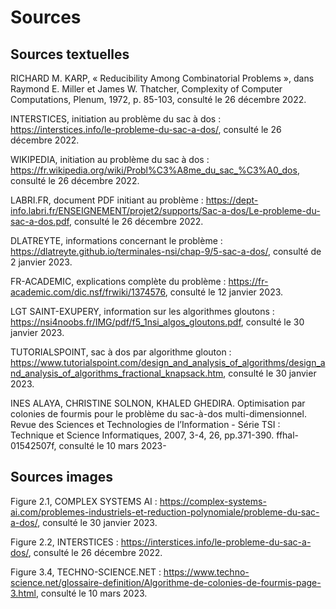 # Sources
## Sources textuelles
RICHARD M. KARP, « Reducibility Among Combinatorial Problems », dans Raymond E. Miller et James W. Thatcher, Complexity of Computer Computations, Plenum, 1972, p. 85-103, consulté le 26 décembre 2022.

INTERSTICES, initiation au problème du sac à dos : <https://interstices.info/le-probleme-du-sac-a-dos/>, consulté le 26 décembre 2022. 

WIKIPEDIA, initiation au problème du sac à dos : <https://fr.wikipedia.org/wiki/Probl%C3%A8me_du_sac_%C3%A0_dos>, consulté le 26 décembre 2022. 

LABRI.FR, document PDF initiant au problème :  <https://dept-info.labri.fr/ENSEIGNEMENT/projet2/supports/Sac-a-dos/Le-probleme-du-sac-a-dos.pdf>, consulté le 26 décembre 2022. 

DLATREYTE, informations concernant le problème : <https://dlatreyte.github.io/terminales-nsi/chap-9/5-sac-a-dos/>, consulté de 2 janvier 2023. 

FR-ACADEMIC, explications complète du problème :  <https://fr-academic.com/dic.nsf/frwiki/1374576>, consulté le 12 janvier 2023. 

LGT SAINT-EXUPERY, information sur les algorithmes gloutons : <https://nsi4noobs.fr/IMG/pdf/f5_1nsi_algos_gloutons.pdf>, consulté le 30 janvier 2023. 

TUTORIALSPOINT, sac à dos par algorithme glouton : <https://www.tutorialspoint.com/design_and_analysis_of_algorithms/design_and_analysis_of_algorithms_fractional_knapsack.htm>, consulté le 30 janvier 2023. 

INES ALAYA, CHRISTINE SOLNON, KHALED GHEDIRA. Optimisation par colonies de fourmis pour le problème
du sac-à-dos multi-dimensionnel. Revue des Sciences et Technologies de l’Information - Série TSI :
Technique et Science Informatiques, 2007, 3-4, 26, pp.371-390. ffhal-01542507f, consulté le 10 mars 2023-

## Sources images
Figure 2.1, COMPLEX SYSTEMS AI : <https://complex-systems-ai.com/problemes-industriels-et-reduction-polynomiale/probleme-du-sac-a-dos/>, consulté le 30 janvier 2023. 

Figure 2.2, INTERSTICES : <https://interstices.info/le-probleme-du-sac-a-dos/>, consulté le 26 décembre 2022.  

Figure 3.4, TECHNO-SCIENCE.NET : <https://www.techno-science.net/glossaire-definition/Algorithme-de-colonies-de-fourmis-page-3.html>, consulté le 10 mars 2023.